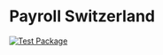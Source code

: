 # Payroll Switzerland

[![Test Package](https://github.com/nexys-admin/payroll-switzerland/actions/workflows/yarn.yml/badge.svg)](https://github.com/nexys-admin/payroll-switzerland/actions/workflows/yarn.yml)
